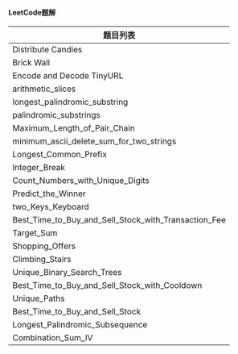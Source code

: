 #### LeetCode题解

| 题目列表                                     |
| ---------------------------------------- |
| Distribute Candies                       |
| Brick Wall                               |
| Encode and Decode TinyURL                |
| arithmetic_slices                        |
| longest_palindromic_substring            |
| palindromic_substrings                   |
| Maximum_Length_of_Pair_Chain             |
| minimum_ascii_delete_sum_for_two_strings |
| Longest_Common_Prefix                    |
| Integer_Break                            |
| Count_Numbers_with_Unique_Digits         |
| Predict_the_Winner                       |
| two_Keys_Keyboard                        |
| Best_Time_to_Buy_and_Sell_Stock_with_Transaction_Fee |
| Target_Sum                               |
| Shopping_Offers                          |
| Climbing_Stairs                          |
| Unique_Binary_Search_Trees               |
| Best_Time_to_Buy_and_Sell_Stock_with_Cooldown |
| Unique_Paths                             |
| Best_Time_to_Buy_and_Sell_Stock          |
| Longest_Palindromic_Subsequence          |
| Combination_Sum_IV                       |
